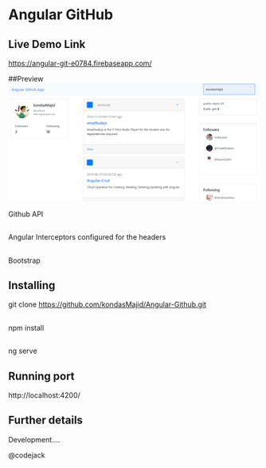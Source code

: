 # Angular GitHub


## Live Demo Link
https://angular-git-e0784.firebaseapp.com/


##Preview
![Image of searched country](https://github.com/kondasMajid/Angular-Github/blob/master/src/assets/preview.png)

Github API
## 
Angular Interceptors configured for the headers
## 
Bootstrap

## Installing
git clone  https://github.com/kondasMajid/Angular-Github.git
## 
npm install
## 
ng serve

## Running port

http://localhost:4200/


## Further details

Development.... 


@codejack
